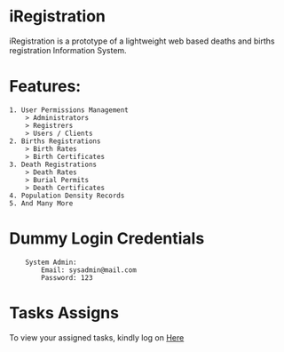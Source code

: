 # iRegistration
iRegistration is a prototype of a lightweight web based deaths and births registration Information System.

# Features:
```
1. User Permissions Management
    > Administrators
    > Registrers
    > Users / Clients
2. Births Registrations
    > Birth Rates
    > Birth Certificates
3. Death Registrations
    > Death Rates
    > Burial Permits
    > Death Certificates 
4. Population Density Records
5. And Many More 
```


# Dummy Login Credentials
```
    System Admin:
        Email: sysadmin@mail.com
        Password: 123
```

# Tasks Assigns 
To view your assigned tasks, kindly log on <a target="_blank" href="http://pm.wcf.co.ke/">Here</a>

